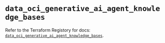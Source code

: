 # `data_oci_generative_ai_agent_knowledge_bases`

Refer to the Terraform Registory for docs: [`data_oci_generative_ai_agent_knowledge_bases`](https://registry.terraform.io/providers/oracle/oci/6.18.0/docs/data-sources/generative_ai_agent_knowledge_bases).

